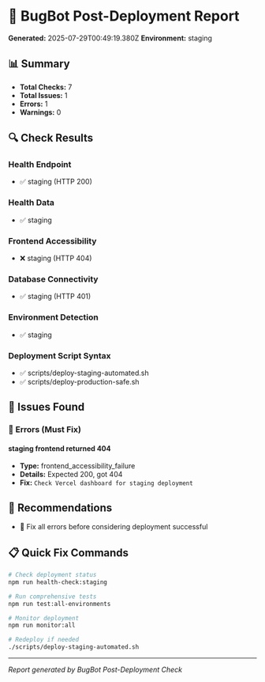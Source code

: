 # 🐛 BugBot Post-Deployment Report

**Generated:** 2025-07-29T00:49:19.380Z
**Environment:** staging

## 📊 Summary

- **Total Checks:** 7
- **Total Issues:** 1
- **Errors:** 1
- **Warnings:** 0

## 🔍 Check Results

### Health Endpoint

- ✅ staging (HTTP 200)

### Health Data

- ✅ staging

### Frontend Accessibility

- ❌ staging (HTTP 404)

### Database Connectivity

- ✅ staging (HTTP 401)

### Environment Detection

- ✅ staging

### Deployment Script Syntax

- ✅ scripts/deploy-staging-automated.sh
- ✅ scripts/deploy-production-safe.sh

## 🚨 Issues Found

### 🚨 Errors (Must Fix)

#### staging frontend returned 404
- **Type:** frontend_accessibility_failure
- **Details:** Expected 200, got 404
- **Fix:** `Check Vercel dashboard for staging deployment`

## 🔧 Recommendations

- 🚨 Fix all errors before considering deployment successful

## 📋 Quick Fix Commands

```bash
# Check deployment status
npm run health-check:staging

# Run comprehensive tests
npm run test:all-environments

# Monitor deployment
npm run monitor:all

# Redeploy if needed
./scripts/deploy-staging-automated.sh
```

---
*Report generated by BugBot Post-Deployment Check*
